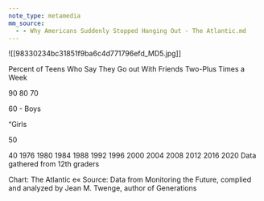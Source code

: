 ```yaml
---
note_type: metamedia
mm_source:
  - - Why Americans Suddenly Stopped Hanging Out - The Atlantic.md
---
```


![[98330234bc31851f9ba6c4d771796efd_MD5.jpg]]

Percent of Teens Who Say They Go out With
Friends Two-Plus Times a Week

90
80
70

60 - Boys

“Girls

50

40
1976 1980 1984 1988 1992 1996 2000 2004 2008 2012 2016 2020
Data gathered from 12th graders

Chart: The Atlantic e« Source: Data from Monitoring the Future, complied and analyzed by Jean
M. Twenge, author of Generations

